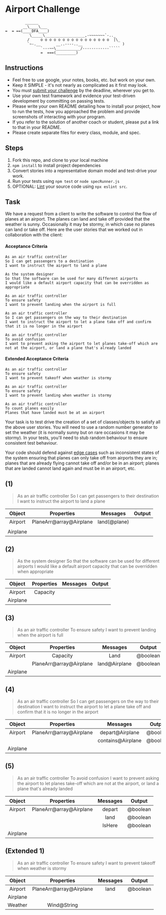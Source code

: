 # Airport Challenge

``````
         ______
        __\____\___
=  = ==(____DFA____)
           \_____\__________________,-~~~~~~~`-.._
          /     o o o o o o o o o o o o o o o o  |\_
          `~-.__       __..----..__                  )
                `---~~\___________/------------`````
                =  ===(_________)

``````

## Instructions

- Feel free to use google, your notes, books, etc. but work on your own.
- Keep it SIMPLE - it's not nearly as complicated as it first may look.
- You must [submit your challenge](https://airtable.com/shrUGm2T8TYCFAmjN) by the deadline, wherever you get to.
- Use your own test framework and evidence your test-driven development by committing on passing tests.
- Please write your own README detailing how to install your project, how to run the tests, how you approached the problem and provide screenshots of interacting with your program.
- If you refer to the solution of another coach or student, please put a link to that in your README.
- Please create separate files for every class, module, and spec.

## Steps

1. Fork this repo, and clone to your local machine
2. `npm install` to install project dependencies
3. Convert stories into a representative domain model and test-drive your work.
4. Run your tests using `npm test` or `node specRunner.js`
5. OPTIONAL: [Lint](https://eslint.org/docs/user-guide/getting-started) your source code using `npx eslint src`.

## Task

We have a request from a client to write the software to control the flow of planes at an airport. The planes can land and take off provided that the weather is sunny. Occasionally it may be stormy, in which case no planes can land or take off. Here are the user stories that we worked out in collaboration with the client:

#### Acceptance Criteria

```
As an air traffic controller
So I can get passengers to a destination
I want to instruct the airport to land a plane

As the system designer
So that the software can be used for many different airports
I would like a default airport capacity that can be overridden as appropriate

As an air traffic controller
To ensure safety
I want to prevent landing when the airport is full

As an air traffic controller
So I can get passengers on the way to their destination
I want to instruct the airport to let a plane take off and confirm that it is no longer in the airport

As an air traffic controller
To avoid confusion
I want to prevent asking the airport to let planes take-off which are not at the airport, or land a plane that's already landed
```

#### Extended Acceptance Criteria

```
As an air traffic controller
To ensure safety
I want to prevent takeoff when weather is stormy

As an air traffic controller
To ensure safety
I want to prevent landing when weather is stormy

As an air traffic controller
To count planes easily
Planes that have landed must be at an airport
```

Your task is to test drive the creation of a set of classes/objects to satisfy all the above user stories. You will need to use a random number generator to set the weather (it is normally sunny but on rare occasions it may be stormy). In your tests, you'll need to stub random behaviour to ensure consistent test behaviour.

Your code should defend against [edge cases](http://programmers.stackexchange.com/questions/125587/what-are-the-difference-between-an-edge-case-a-corner-case-a-base-case-and-a-b) such as inconsistent states of the system ensuring that planes can only take off from airports they are in; planes that are already flying cannot take off and/or be in an airport; planes that are landed cannot land again and must be in an airport, etc.

## (1)

> As an air traffic controller
> So I can get passengers to their destination
> I want to instruct the airport to land a plane

|  Object  |       Properties        |   Messages   | Output |
| :------: | :---------------------: | :----------: | :----: |
| Airport  | PlaneArr@array@Airplane | land(@plane) |        |
|          |                         |              |        |
| Airplane |                         |              |        |

## (2)

> As the system designer
> So that the software can be used for different airports
> I would like a default airport capacity that can be overridden when appropriate

|  Object  | Properties | Messages | Output |
| :------: | :--------: | :------: | :----: |
| Airport  |  Capacity  |          |        |
| Airplane |            |          |        |

## (3)

> As an air traffic controller
> To ensure safety
> I want to prevent landing when the airport is full

|  Object  |       Properties        |   Messages    |  Output  |
| :------: | :---------------------: | :-----------: | :------: |
| Airport  |        Capacity         |     Land      | @boolean |
|          | PlaneArr@array@Airplane | land@Airplane | @boolean |
| Airplane |                         |               |          |

## (4)

> As an air traffic controller
> So I can get passengers on the way to their destination
> I want to instruct the airport to let a plane take off and confirm that it is no longer in the airport

|  Object  |       Properties        |     Messages      |  Output  |
| :------: | :---------------------: | :---------------: | :------: |
| Airport  | PlaneArr@array@Airplane |  depart@Airplane  | @boolean |
|          |                         | contains@Airplane | @boolean |
| Airplane |                         |                   |          |

## (5)

> As an air traffic controller
> To avoid confusion
> I want to prevent asking the airport to let planes take-off which are not at the airport, or land a plane that's already landed

|  Object  |       Properties        | Messages |  Output  |
| :------: | :---------------------: | :------: | :------: |
| Airport  | PlaneArr@array@Airplane |  depart  | @boolean |
|          |                         |   land   | @boolean |
|          |                         |  IsHere  | @boolean |
| Airplane |                         |          |          |

## (Extended 1)

> As an air traffic controller
> To ensure safety
> I want to prevent takeoff when weather is stormy

|  Object  |       Properties        | Messages |  Output  |
| :------: | :---------------------: | :------: | :------: |
| Airport  | PlaneArr@array@Airplane |   land   | @boolean |
| Airplane |                         |          |          |
| Weather  |       Wind@String       |          |          |
